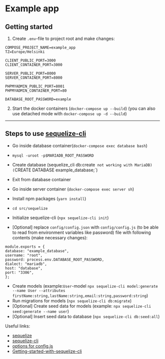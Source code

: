 # Example app

## Getting started

1. Create `.env`-file to project root and make changes:

```
COMPOSE_PROJECT_NAME=example_app
TZ=Europe/Helsinki

CLIENT_PUBLIC_PORT=3000
CLIENT_CONTAINER_PORT=3000

SERVER_PUBLIC_PORT=8000
SERVER_CONTAINER_PORT=8000

PHPMYADMIN_PUBLIC_PORT=8001
PHPMYADMIN_CONTAINER_PORT=80

DATABASE_ROOT_PASSWORD=example
```

2. Start the docker containers (`docker-compose up --build`) (you can also use detached mode with `docker-compose up -d --build`)
<hr/>

## Steps to use [sequelize-cli](https://www.npmjs.com/package/sequelize-cli)

- Go inside database container(`docker-compose exec database bash`)
- `mysql -uroot -p$MARIADB_ROOT_PASSWORD`
- Create database (sequelize_cli db:create` not working with MariaDB) (`CREATE DATABASE example_database;`)
- Exit from database container
- Go inside server container (`docker-compose exec server sh`)

- Install npm packages (`yarn install`)

- `cd src/sequelize`
- Initialize sequelize-cli (`npx sequelize-cli init`)
- [Optional] replace `config/config.json` with `config/config.js` (to be able to read from environment variables like password) file with following contents (make necessary changes):

```
module.exports = {
database: "example_database",
username: "root",
password: process.env.DATABASE_ROOT_PASSWORD,
dialect: "mariadb",
host: "database",
port: "3306",
};
```

- Create models (example:`User`-model `npx sequelize-cli model:generate --name User --attributes firstName:string,lastName:string,email:string,password:string`)
- Run migrations for models (`npx sequelize-cli db:migrate`)
- [Optional] Create seed data for models (example: `npx sequelize-cli seed:generate --name user`)
- [Optional] Insert seed data to database (`npx sequelize-cli db:seed:all`)

Useful links:

- [sequelize](https://www.npmjs.com/package/sequelize)
- [sequelize-cli](https://www.npmjs.com/package/sequelize-cli)
- [options for config.js](https://stackoverflow.com/a/53574762/17193833)
- [Getting-started-with-sequelize-cli](https://levelup.gitconnected.com/getting-started-with-sequelize-cli-c33c797f05c6)

